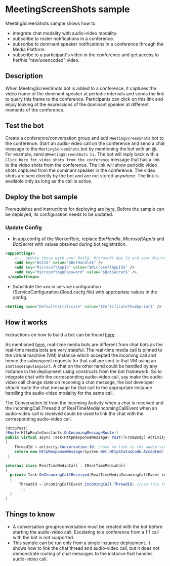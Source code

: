 ﻿# MeetingScreenShots sample

MeetingScreenShots sample shows how to
- integrate chat modality with audio-video modality.
- subscribe to roster notifications in a conference.
- subscribe to dominant speaker notifications in a conference through the Media Platform.
- subscribe to a participant's video in the conference and get access to her/his "raw/unencoded" video.

## Description
When MeetingScreenShots bot is added to a conference, it captures the video frame of the dominant speaker at periodic intervals and sends the link to query this frame to the conference. Participants can click on this link and enjoy looking at the expressions of the dominant speaker at different moments of the conference.

## Test the bot
Create a conference/conversation group and add `MeetingScreenShots` bot to the conference. Start an audio-video call on the conference and send a chat message to the `MeetingScreenShots` bot by mentioning the bot with an @. For example, send `@MeetingScreenShots hi`. The bot will reply back with a `Click here for video shots from the conference` message that has a link to the video shots from the conference. The link will show periodic video shots captured from the dominant speaker in the conference. The video shots are sent directly by the bot and are not stored anywhere. The link is available only as long as the call is active.  

## Deploy the bot sample
Prerequisites and instructions for deploying are [here](https://docs.microsoft.com/en-us/bot-framework/dotnet/bot-builder-dotnet-real-time-deploy-visual-studio). Before the sample can be deployed, its configuration needs to be updated.

### Update Config
-	In app.config of the WorkerRole, replace $BotHandle$, $MicrosoftAppId$ and $BotSecret$ with values obtained during bot registration.

```xml
<appSettings>
    <!-- update these with your BotId, Microsoft App Id and your Microsoft App Password from your bot registration portal-->
    <add key="BotId" value="$BotHandle$" />
    <add key="MicrosoftAppId" value="$MicrosoftAppId$" />
    <add key="MicrosoftAppPassword" value="$BotSecret$" />
 </appSettings>
```
-	Substitute the $xxx$ in service configuration (ServiceConfiguration.Cloud.cscfg file) with appropriate values in the config.
```xml
<Setting name="DefaultCertificate" value="$CertificateThumbprint$" />
```

## How it works
Instructions on how to build a bot can be found [here](https://docs.microsoft.com/en-us/bot-framework/dotnet/bot-builder-dotnet-real-time-audio-video-call-overview).

As mentioned [here](https://docs.microsoft.com/en-us/bot-framework/dotnet/bot-builder-dotnet-real-time-media-requirements), real-time media bots are different from chat bots as the real-time media bots are very stateful. The real-time media call is pinned to the virtual machine (VM) instance which accepted the incoming call and hence the subsequent requests for that call are sent to that VM using an `InstanceInputEnpoint`. A chat on the other hand could be handled by any instance in the deployment using constructs from the bot framework. So to integrate chat with the corresponding audio-video call, say make the audio-video call change state on receiving a chat message, the bot developer should route the chat message for that call to the appropriate instance handling the audio-video modality for the same call.

The Conversation.Id from the incoming Activity when a chat is received and the IncomingCall.ThreadId of RealTimeMediaIncomingCallEvent when an audio-video call is received could be used to link the chat with the corresponding audio-video call.

```cs
[HttpPost]
[Route(HttpRouteConstants.OnIncomingMessageRoute)]
public virtual async Task<HttpResponseMessage> Post([FromBody] Activity activity)
{
    ThreadId = activity.Conversation.Id; //use to link to the audio-video call
    return new HttpResponseMessage(System.Net.HttpStatusCode.Accepted);
 }

internal class RealTimeMediaCall : IRealTimeMediaCall
{
  private Task OnIncomingCallReceived(RealTimeMediaIncomingCallEvent incomingCallEvent)
  {
      ThreadId = incomingCallEvent.IncomingCall.ThreadId; //use this to link to chat thread
      ...
  }
}
```

## Things to know
- A conversation group/conversation must be created with the bot before starting the audio-video call. Escalating to a conference from a 1:1 call with the bot is *not* supported.
- This sample can be run only from a single instance deployment. It shows how to link the chat thread and audio-video call, but it does not demonstrate routing of chat messages to the instance that handles audio-video call.
